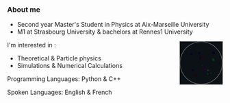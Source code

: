 ### About me
- Second year Master's Student in Physics at Aix-Marseille University
- M1 at Strasbourg University & bachelors at Rennes1 University
<img align="right" src="https://github.com/3thanRam/3thanRam/blob/main/animationfull.gif" width="20%" height="20%"/>

I'm interested in :

- Theoretical & Particle physics
- Simulations & Numerical Calculations

Programming Languages: Python & C++

Spoken Languages: English & French

